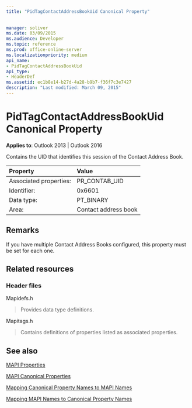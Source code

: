 ```yaml
---
title: "PidTagContactAddressBookUid Canonical Property"
 
 
manager: soliver
ms.date: 03/09/2015
ms.audience: Developer
ms.topic: reference
ms.prod: office-online-server
ms.localizationpriority: medium
api_name:
- PidTagContactAddressBookUid
api_type:
- HeaderDef
ms.assetid: ec1b8e14-b27d-4a28-b9b7-f36f7c3e7427
description: "Last modified: March 09, 2015"
---
```


# PidTagContactAddressBookUid Canonical Property

  
  
**Applies to**: Outlook 2013 | Outlook 2016 
  
Contains the UID that identifies this session of the Contact Address Book.
  
|Property |Value |
|:-----|:-----|
|Associated properties:  <br/> |PR_CONTAB_UID  <br/> |
|Identifier:  <br/> |0x6601  <br/> |
|Data type:  <br/> |PT_BINARY  <br/> |
|Area:  <br/> |Contact address book  <br/> |
   
## Remarks

If you have multiple Contact Address Books configured, this property must be set for each one. 
  
## Related resources

### Header files

Mapidefs.h
  
> Provides data type definitions.
    
Mapitags.h
  
> Contains definitions of properties listed as associated properties.
    
## See also



[MAPI Properties](mapi-properties.md)
  
[MAPI Canonical Properties](mapi-canonical-properties.md)
  
[Mapping Canonical Property Names to MAPI Names](mapping-canonical-property-names-to-mapi-names.md)
  
[Mapping MAPI Names to Canonical Property Names](mapping-mapi-names-to-canonical-property-names.md)


